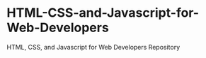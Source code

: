 # HTML-CSS-and-Javascript-for-Web-Developers
HTML, CSS, and Javascript for Web Developers Repository
